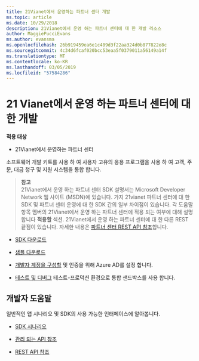 ```yaml
---
title: 21Vianet에서 운영하는 파트너 센터 개발
ms.topic: article
ms.date: 10/29/2018
description: 21Vianet에서 운영 하는 파트너 센터에 대 한 개발 리소스
author: MaggiePucciEvans
ms.author: evansma
ms.openlocfilehash: 26b919459ea6e1c409d3f22aa324d0b877822e8c
ms.sourcegitcommit: 4c34d6fcaf020bcc53eaa5f0379011a56149a14f
ms.translationtype: MT
ms.contentlocale: ko-KR
ms.lasthandoff: 03/05/2019
ms.locfileid: "57584286"
---
```

# <a name="develop-for-partner-center-operated-by-21-vianet"></a>21 Vianet에서 운영 하는 파트너 센터에 대 한 개발

**적용 대상**

-   21Vianet에서 운영하는 파트너 센터


소프트웨어 개발 키트를 사용 하 여 사용자 고유의 응용 프로그램을 사용 하 여 고객, 주문, 대금 청구 및 지원 시스템을 통합 합니다.

>**참고**<br> 21Vianet에서 운영 하는 파트너 센터 SDK 설명서는 Microsoft Developer Network 웹 사이트 (MSDN)에 있습니다. 가지 21vianet 파트너 센터에 대 한 SDK 및 파트너 센터 운영에 대 한 SDK 간의 일부 차이점이 있습니다.
각 도움말 항목 멤버의 21Vianet에서 운영 하는 파트너 센터에 적용 되는 여부에 대해 설명 합니다 **적용할** 섹션. 21Vianet에서 운영 하는 파트너 센터에 대 한 다른 REST 끝점이 있습니다. 자세한 내용은 [파트너 센터 REST API 참조](https://msdn.microsoft.com/en-us/library/partnercenter/mt667943.aspx)합니다.


-   [SDK 다운로드](https://go.microsoft.com/fwlink/p/?LinkID=746681)

-   [샘플 다운로드](https://msdn.microsoft.com/library/partnercenter/mt634711.aspx)

-   [개발자 계정을 구성할](https://msdn.microsoft.com/library/partnercenter/mt634709.aspx) 및 인증을 위해 Azure AD를 설정 합니다. 

-   [테스트 및 디버그](https://msdn.microsoft.com/library/partnercenter/mt634717.aspx) 테스트-프로덕션 환경으로 통합 샌드박스를 사용 합니다.

## <a name="developer-help"></a>개발자 도움말
일반적인 앱 시나리오 및 SDK의 사용 가능한 인터페이스에 알아봅니다.

-   [SDK 시나리오](https://msdn.microsoft.com/library/partnercenter/mt634715.aspx)

-   [관리 되는 API 참조](https://msdn.microsoft.com/library/partnercenter/mt635943.aspx)

-   [REST API 참조](https://msdn.microsoft.com/library/partnercenter/mt667943.aspx)